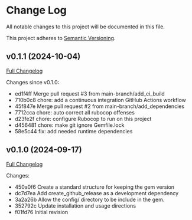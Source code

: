 # Change Log

All notable changes to this project will be documented in this file.

This project adheres to [Semantic Versioning](https://semver.org/spec/v2.0.0.html).

## v0.1.1 (2024-10-04)

[Full Changelog](https://github.com/main-branch/main_branch_shared_rubocop_config/compare/v0.1.0..v0.1.1)

Changes since v0.1.0:

* ed1f4ff Merge pull request #3 from main-branch/add_ci_build
* 710b0c8 chore: add a continuous integration GitHub Actions workflow
* 45f847e Merge pull request #2 from main-branch/add_dependencies
* 7712cca chore: auto correct all rubocop offenses
* d23fe2f chore: configure Rubocop to run on this project
* d456481 chore: make git ignore Gemfile.lock
* 58e5c44 fix: add needed runtime dependencies

## v0.1.0 (2024-09-17)

[Full Changelog](https://github.com/main-branch/main_branch_shared_rubocop_config/compare/f01fd76..v0.1.0)

Changes:

* 450a0f6 Create a standard structure for keeping the gem version
* dc7d7ea Add create_github_release as a development dependency
* 3a2a26b Allow the config/ directory to be include in the gem.
* 352792c Update installation and usage directions
* f01fd76 Initial revision
